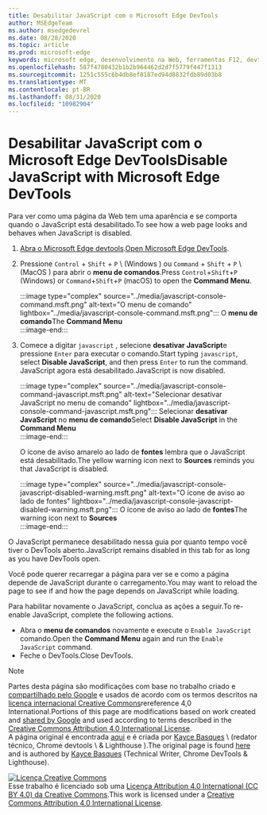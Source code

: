 ```yaml
---
title: Desabilitar JavaScript com o Microsoft Edge DevTools
author: MSEdgeTeam
ms.author: msedgedevrel
ms.date: 08/28/2020
ms.topic: article
ms.prod: microsoft-edge
keywords: microsoft edge, desenvolvimento na Web, ferramentas F12, devtools
ms.openlocfilehash: 587f4780432b1b2b964462d2d7f5779f447f1313
ms.sourcegitcommit: 1251c555c6b4db8ef8187ed94d8832fdb89d03b8
ms.translationtype: MT
ms.contentlocale: pt-BR
ms.lasthandoff: 08/31/2020
ms.locfileid: "10982904"
---
```

<!-- Copyright Kayce Basques 

   Licensed under the Apache License, Version 2.0 (the "License");
   you may not use this file except in compliance with the License.
   You may obtain a copy of the License at

       https://www.apache.org/licenses/LICENSE-2.0

   Unless required by applicable law or agreed to in writing, software
   distributed under the License is distributed on an "AS IS" BASIS,
   WITHOUT WARRANTIES OR CONDITIONS OF ANY KIND, either express or implied.
   See the License for the specific language governing permissions and
   limitations under the License.  -->





# <span data-ttu-id="32b28-103">Desabilitar JavaScript com o Microsoft Edge DevTools</span><span class="sxs-lookup"><span data-stu-id="32b28-103">Disable JavaScript with Microsoft Edge DevTools</span></span>   



<span data-ttu-id="32b28-104">Para ver como uma página da Web tem uma aparência e se comporta quando o JavaScript está desabilitado.</span><span class="sxs-lookup"><span data-stu-id="32b28-104">To see how a web page looks and behaves when JavaScript is disabled.</span></span>  

1.  <span data-ttu-id="32b28-105">[Abra o Microsoft Edge devtools][DevToolsOpen].</span><span class="sxs-lookup"><span data-stu-id="32b28-105">[Open Microsoft Edge DevTools][DevToolsOpen].</span></span>  
1.  <span data-ttu-id="32b28-106">Pressione `Control` + `Shift` + `P` \ (Windows \) ou `Command` + `Shift` + `P` \ (MacOS \) para abrir o **menu de comandos**.</span><span class="sxs-lookup"><span data-stu-id="32b28-106">Press `Control`+`Shift`+`P` \(Windows\) or `Command`+`Shift`+`P` \(macOS\) to open the **Command Menu**.</span></span>  
    
    :::image type="complex" source="../media/javascript-console-command.msft.png" alt-text="O menu de comando" lightbox="../media/javascript-console-command.msft.png":::
       <span data-ttu-id="32b28-108">O **menu de comando**</span><span class="sxs-lookup"><span data-stu-id="32b28-108">The **Command Menu**</span></span>  
    :::image-end:::  
    
1.  <span data-ttu-id="32b28-109">Comece a digitar `javascript` , selecione **desativar JavaScript**e pressione `Enter` para executar o comando.</span><span class="sxs-lookup"><span data-stu-id="32b28-109">Start typing `javascript`, select **Disable JavaScript**, and then press `Enter` to run the command.</span></span>  <span data-ttu-id="32b28-110">JavaScript agora está desabilitado.</span><span class="sxs-lookup"><span data-stu-id="32b28-110">JavaScript is now disabled.</span></span>  
    
    :::image type="complex" source="../media/javascript-console-command-javascript.msft.png" alt-text="Selecionar desativar JavaScript no menu de comando" lightbox="../media/javascript-console-command-javascript.msft.png":::
       <span data-ttu-id="32b28-112">Selecionar **desativar JavaScript** no **menu de comando**</span><span class="sxs-lookup"><span data-stu-id="32b28-112">Select **Disable JavaScript** in the **Command Menu**</span></span>  
    :::image-end:::  
    
    <span data-ttu-id="32b28-113">O ícone de aviso amarelo ao lado de **fontes** lembra que o JavaScript está desabilitado.</span><span class="sxs-lookup"><span data-stu-id="32b28-113">The yellow warning icon next to **Sources** reminds you that JavaScript is disabled.</span></span>  
    
    :::image type="complex" source="../media/javascript-console-javascript-disabled-warning.msft.png" alt-text="O ícone de aviso ao lado de fontes" lightbox="../media/javascript-console-javascript-disabled-warning.msft.png":::
       <span data-ttu-id="32b28-115">O ícone de aviso ao lado de **fontes**</span><span class="sxs-lookup"><span data-stu-id="32b28-115">The warning icon next to **Sources**</span></span>  
    :::image-end:::  
    
<span data-ttu-id="32b28-116">O JavaScript permanece desabilitado nessa guia por quanto tempo você tiver o DevTools aberto.</span><span class="sxs-lookup"><span data-stu-id="32b28-116">JavaScript remains disabled in this tab for as long as you have DevTools open.</span></span>  

<span data-ttu-id="32b28-117">Você pode querer recarregar a página para ver se e como a página depende de JavaScript durante o carregamento.</span><span class="sxs-lookup"><span data-stu-id="32b28-117">You may want to reload the page to see if and how the page depends on JavaScript while loading.</span></span>  

<span data-ttu-id="32b28-118">Para habilitar novamente o JavaScript, conclua as ações a seguir.</span><span class="sxs-lookup"><span data-stu-id="32b28-118">To re-enable JavaScript, complete the following actions.</span></span>  

*   <span data-ttu-id="32b28-119">Abra o **menu de comandos** novamente e execute o `Enable JavaScript` comando.</span><span class="sxs-lookup"><span data-stu-id="32b28-119">Open the **Command Menu** again and run the `Enable JavaScript` command.</span></span>  
*   <span data-ttu-id="32b28-120">Feche o DevTools.</span><span class="sxs-lookup"><span data-stu-id="32b28-120">Close DevTools.</span></span>  

<!--  
## Feedback   


-->  

<!-- links -->  

[DevToolsOpen]: ../open.md "Abrir o Microsoft Edge DevTools | Documentos da Microsoft"  

> [!NOTE]
> <span data-ttu-id="32b28-122">Partes desta página são modificações com base no trabalho criado e [compartilhado pelo Google][GoogleSitePolicies] e usados de acordo com os termos descritos na [licença internacional Creative Commons][CCA4IL]rereference 4,0 International.</span><span class="sxs-lookup"><span data-stu-id="32b28-122">Portions of this page are modifications based on work created and [shared by Google][GoogleSitePolicies] and used according to terms described in the [Creative Commons Attribution 4.0 International License][CCA4IL].</span></span>  
> <span data-ttu-id="32b28-123">A página original é encontrada [aqui](https://developers.google.com/web/tools/chrome-devtools/javascript/disable) e é criada por [Kayce Basques][KayceBasques] \ (redator técnico, Chrome devtools \ & Lighthouse \).</span><span class="sxs-lookup"><span data-stu-id="32b28-123">The original page is found [here](https://developers.google.com/web/tools/chrome-devtools/javascript/disable) and is authored by [Kayce Basques][KayceBasques] \(Technical Writer, Chrome DevTools \& Lighthouse\).</span></span>  

[![Licença Creative Commons][CCby4Image]][CCA4IL]  
<span data-ttu-id="32b28-125">Esse trabalho é licenciado sob uma [Licença Attribution 4.0 International (CC BY 4.0) da Creative Commons][CCA4IL].</span><span class="sxs-lookup"><span data-stu-id="32b28-125">This work is licensed under a [Creative Commons Attribution 4.0 International License][CCA4IL].</span></span>  

[CCA4IL]: https://creativecommons.org/licenses/by/4.0  
[CCby4Image]: https://i.creativecommons.org/l/by/4.0/88x31.png  
[GoogleSitePolicies]: https://developers.google.com/terms/site-policies  
[KayceBasques]: https://developers.google.com/web/resources/contributors/kaycebasques  

